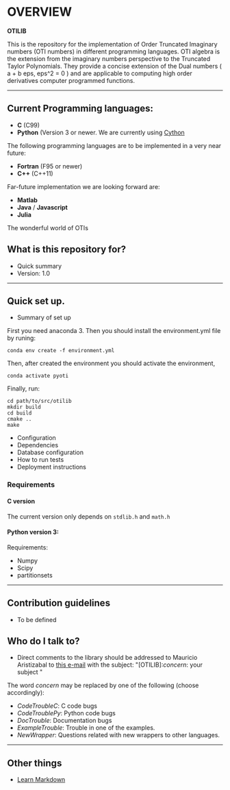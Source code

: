 # OVERVIEW #

**OTILIB** 

This is the repository for the implementation of Order Truncated Imaginary numbers (OTI numbers) in different programming languages. OTI algebra is the extension from the imaginary numbers perspective to the Truncated Taylor Polynomials. They provide a concise extension of the Dual numbers ( a + b eps, eps^2 = 0 ) and are applicable to computing high order derivatives computer programmed functions.

***

## Current Programming languages: 
* **C** (C99)
* **Python** (Version 3 or newer. We are currently using [Cython](http://cython.org)

The following programming languages are to be implemented in a very near future:

* **Fortran** (F95 or newer)
* **C++** (C++11)

Far-future implementation we are looking forward are:

* **Matlab**
* **Java** / **Javascript**
* **Julia**

The wonderful world of OTIs

## What is this repository for? 

* Quick summary
* Version: 1.0


***

## Quick set up.

* Summary of set up

First you need anaconda 3. Then you should install the environment.yml file by runing:

```
conda env create -f environment.yml
```

Then, after created the environment you should activate the environment,

```
conda activate pyoti
```

Finally, run:
```
cd path/to/src/otilib
mkdir build
cd build
cmake ..
make
```

* Configuration
* Dependencies
* Database configuration
* How to run tests
* Deployment instructions

### Requirements

#### **C** version

The current version only depends on ```stdlib.h``` and ```math.h```

#### Python version 3:

Requirements:
- Numpy
- Scipy
- partitionsets

***

## Contribution guidelines ###

* To be defined


## Who do I talk to? ###

* Direct comments to the library should be addressed to Mauricio Aristizabal to [this e-mail](mailto:mauriaristi@gmail.com) with the subject: "[OTILIB]:*concern*: your subject "

The word *concern* may be replaced by one of the following (choose accordingly):
* *CodeTroubleC*: C code bugs
* *CodeTroublePy*: Python code bugs
* *DocTrouble*: Documentation bugs
* *ExampleTrouble*: Trouble in one of the examples.
* *NewWrapper*: Questions related with new wrappers to other languages.

***

## Other things 

* [Learn Markdown](https://bitbucket.org/tutorials/markdowndemo)
